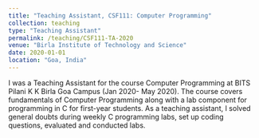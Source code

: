 ```yaml
---
title: "Teaching Assistant, CSF111: Computer Programming"
collection: teaching
type: "Teaching Assistant"
permalink: /teaching/CSF111-TA-2020
venue: "Birla Institute of Technology and Science"
date: 2020-01-01
location: "Goa, India"
---
```


I was a Teaching Assistant for the course Computer Programming at BITS Pilani K K Birla Goa Campus (Jan 2020- May 2020). The course covers fundamentals of Computer Programming along with a lab component for programming in C for first-year students. As a teaching assistant, I solved general doubts during weekly C programming labs, set up coding questions, evaluated and conducted labs.

